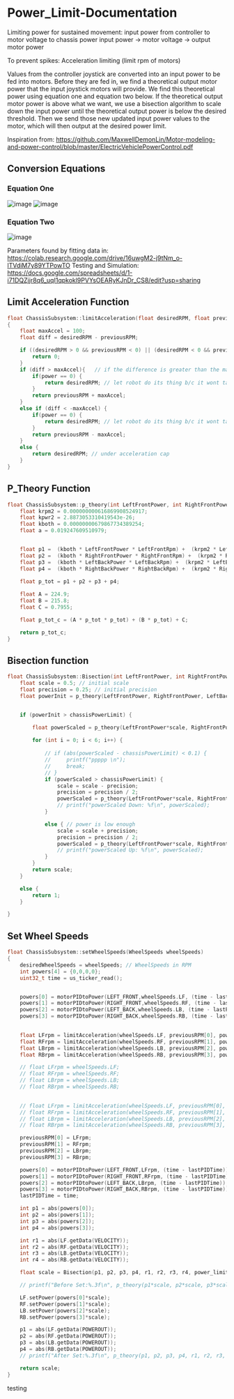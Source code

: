 # Power_Limit-Documentation

Limiting power for sustained movement:
input power from controller to motor voltage to chassis power
input power -> motor voltage -> output motor power

To prevent spikes: 
Acceleration limiting (limit rpm of motors)

Values from the controller joystick are converted into an input power to be fed into motors. Before they are fed in, we find a theoretical output motor power that the input joystick motors will provide. We find this theoretical power using equation one and equation two below. If the theoretical output motor power is above what we want, we use a bisection algorithm to scale down the input power until the theoretical output power is below the desired threshold. Then we send those new updated input power values to the motor, which will then output at the desired power limit.

Inspiration from: https://github.com/MaxwellDemonLin/Motor-modeling-and-power-control/blob/master/ElectricVehiclePowerControl.pdf

## Conversion Equations

### Equation One
![image](https://github.com/user-attachments/assets/07fa25f9-1ae0-47de-a405-fb86a67493c8)
![image](https://github.com/user-attachments/assets/84d0b14b-1934-43a9-84f6-20889e1c95e2)

### Equation Two 
![image](https://github.com/user-attachments/assets/514666e8-ce61-4f71-8722-056b743289b5)

Parameters found by fitting data in: https://colab.research.google.com/drive/16uwgM2-j9tNm_o-lTVdiM7y89YTPowTO
Testing and Simulation: https://docs.google.com/spreadsheets/d/1-i71DQZjjr8q6_uqI1qpkokl9PVYsOEARyKJnDr_CS8/edit?usp=sharing

## Limit Acceleration Function
```c++
float ChassisSubsystem::limitAcceleration(float desiredRPM, float previousRPM, int power)
{
    float maxAccel = 100;
    float diff = desiredRPM - previousRPM;

    if ((desiredRPM > 0 && previousRPM < 0) || (desiredRPM < 0 && previousRPM > 0)) { // if robot trying to sudden change direction
        return 0;
    }
    if (diff > maxAccel){   // if the difference is greater than the max acceleration
        if(power == 0) {
            return desiredRPM; // let robot do its thing b/c it wont take power
        }
        return previousRPM + maxAccel;
    }
    else if (diff < -maxAccel) {
        if(power == 0) {
            return desiredRPM; // let robot do its thing b/c it wont take power
        }
        return previousRPM - maxAccel;
    }
    else {
        return desiredRPM; // under acceleration cap
    }
}
```

## P_Theory Function
```c++
float ChassisSubsystem::p_theory(int LeftFrontPower, int RightFrontPower, int LeftBackPower, int RightBackPower, int LeftFrontRpm, int RightFrontRpm, int LeftBackRpm, int RightBackRpm){
    float krpm2 = 0.000000000616869908524917;
    float kpwr2 = 2.8873053310419543e-26;
    float kboth = 0.00000000679867734389254;
    float a = 0.019247609510979;


    float p1 =  (kboth * LeftFrontPower * LeftFrontRpm) +  (krpm2 * LeftFrontRpm * LeftFrontRpm) +  (kpwr2 * LeftFrontPower * LeftFrontPower) + a;
    float p2 =  (kboth * RightFrontPower * RightFrontRpm) +  (krpm2 * RightFrontRpm * RightFrontRpm) +  (kpwr2 * RightFrontPower * RightFrontPower) + a;
    float p3 =  (kboth * LeftBackPower * LeftBackRpm) +  (krpm2 * LeftBackRpm * LeftBackRpm) +  (kpwr2 * LeftBackPower * LeftBackPower) + a;
    float p4 =  (kboth * RightBackPower * RightBackRpm) +  (krpm2 * RightBackRpm * RightBackRpm) +  (kpwr2 * RightBackPower * RightBackPower) + a;
    
    float p_tot = p1 + p2 + p3 + p4; 

    float A = 224.9;
    float B = 215.8;
    float C = 0.7955;

    float p_tot_c = (A * p_tot * p_tot) + (B * p_tot) + C;

    return p_tot_c;
}

```

## Bisection function 
```c++
float ChassisSubsystem::Bisection(int LeftFrontPower, int RightFrontPower, int LeftBackPower, int RightBackPower, int LeftFrontRpm, int RightFrontRpm, int LeftBackRpm, int RightBackRpm, float chassisPowerLimit) {
    float scale = 0.5; // initial scale
    float precision = 0.25; // initial precision
    float powerInit = p_theory(LeftFrontPower, RightFrontPower, LeftBackPower, RightBackPower, LeftFrontRpm, RightFrontRpm, LeftBackRpm, RightBackRpm);


    if (powerInit > chassisPowerLimit) {

        float powerScaled = p_theory(LeftFrontPower*scale, RightFrontPower*scale, LeftBackPower*scale, RightBackPower*scale, LeftFrontRpm, RightFrontRpm, LeftBackRpm, RightBackRpm);
        
        for (int i = 0; i < 6; i++) {
            
            // if (abs(powerScaled - chassisPowerLimit) < 0.1) {
            //     printf("ppppp \n");
            //     break;
            // }
            if (powerScaled > chassisPowerLimit) {
                scale = scale - precision;
                precision = precision / 2;
                powerScaled = p_theory(LeftFrontPower*scale, RightFrontPower*scale, LeftBackPower*scale, RightBackPower*scale, LeftFrontRpm, RightFrontRpm, LeftBackRpm, RightBackRpm);
                // printf("powerScaled Down: %f\n", powerScaled);
            }

            else { // power is low enough
                scale = scale + precision;
                precision = precision / 2;
                powerScaled = p_theory(LeftFrontPower*scale, RightFrontPower*scale, LeftBackPower*scale, RightBackPower*scale, LeftFrontRpm, RightFrontRpm, LeftBackRpm, RightBackRpm);
                // printf("powerScaled Up: %f\n", powerScaled);
            }
        }
        return scale;
    }

    else {
        return 1;
    }

}
```

## Set Wheel Speeds
```c++
float ChassisSubsystem::setWheelSpeeds(WheelSpeeds wheelSpeeds)
{
    desiredWheelSpeeds = wheelSpeeds; // WheelSpeeds in RPM
    int powers[4] = {0,0,0,0};
    uint32_t time = us_ticker_read();


    powers[0] = motorPIDtoPower(LEFT_FRONT,wheelSpeeds.LF, (time - lastPIDTime));
    powers[1] = motorPIDtoPower(RIGHT_FRONT,wheelSpeeds.RF, (time - lastPIDTime));
    powers[2] = motorPIDtoPower(LEFT_BACK,wheelSpeeds.LB, (time - lastPIDTime));
    powers[3] = motorPIDtoPower(RIGHT_BACK,wheelSpeeds.RB, (time - lastPIDTime));
    

    float LFrpm = limitAcceleration(wheelSpeeds.LF, previousRPM[0], powers[0]);
    float RFrpm = limitAcceleration(wheelSpeeds.RF, previousRPM[1], powers[1]);
    float LBrpm = limitAcceleration(wheelSpeeds.LB, previousRPM[2], powers[2]);
    float RBrpm = limitAcceleration(wheelSpeeds.RB, previousRPM[3], powers[3]);

    // float LFrpm = wheelSpeeds.LF;
    // float RFrpm = wheelSpeeds.RF;
    // float LBrpm = wheelSpeeds.LB;
    // float RBrpm = wheelSpeeds.RB;

    
    // float LFrpm = limitAcceleration(wheelSpeeds.LF, previousRPM[0], LF.getData(POWEROUT));
    // float RFrpm = limitAcceleration(wheelSpeeds.RF, previousRPM[1], RF.getData(POWEROUT));
    // float LBrpm = limitAcceleration(wheelSpeeds.LB, previousRPM[2], LB.getData(POWEROUT));
    // float RBrpm = limitAcceleration(wheelSpeeds.RB, previousRPM[3], RB.getData(POWEROUT));

    previousRPM[0] = LFrpm;
    previousRPM[1] = RFrpm;
    previousRPM[2] = LBrpm;
    previousRPM[3] = RBrpm;

    powers[0] = motorPIDtoPower(LEFT_FRONT,LFrpm, (time - lastPIDTime));
    powers[1] = motorPIDtoPower(RIGHT_FRONT,RFrpm, (time - lastPIDTime));
    powers[2] = motorPIDtoPower(LEFT_BACK,LBrpm, (time - lastPIDTime));
    powers[3] = motorPIDtoPower(RIGHT_BACK,RBrpm, (time - lastPIDTime));
    lastPIDTime = time;

    int p1 = abs(powers[0]);
    int p2 = abs(powers[1]);
    int p3 = abs(powers[2]);
    int p4 = abs(powers[3]);

    int r1 = abs(LF.getData(VELOCITY));
    int r2 = abs(RF.getData(VELOCITY));
    int r3 = abs(LB.getData(VELOCITY));
    int r4 = abs(RB.getData(VELOCITY));

    float scale = Bisection(p1, p2, p3, p4, r1, r2, r3, r4, power_limit);

    // printf("Before Set:%.3f\n", p_theory(p1*scale, p2*scale, p3*scale, p4*scale, r1, r2, r3, r4));

    LF.setPower(powers[0]*scale);
    RF.setPower(powers[1]*scale);
    LB.setPower(powers[2]*scale);
    RB.setPower(powers[3]*scale);

    p1 = abs(LF.getData(POWEROUT));
    p2 = abs(RF.getData(POWEROUT));
    p3 = abs(LB.getData(POWEROUT));
    p4 = abs(RB.getData(POWEROUT));
    // printf("After Set:%.3f\n", p_theory(p1, p2, p3, p4, r1, r2, r3, r4));

    return scale;
}
```


testing